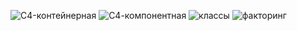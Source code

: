 ![C4-контейнерная](https://github.com/user-attachments/assets/1f3955b8-d477-47cd-9487-90d36e742fb6)
![С4-компонентная](https://github.com/user-attachments/assets/d2e81924-6b83-46bc-af28-4a135f4e81ce)
![классы](https://github.com/user-attachments/assets/d98919f6-3e9b-4716-8f55-3e78ab088690)
![факторинг](https://github.com/user-attachments/assets/b24a112e-0d93-474f-bba8-d61300672c94)
